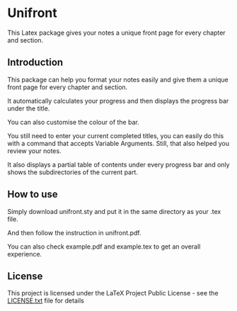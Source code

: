 # Unifront
This Latex package gives your notes a unique front page for every chapter and section.

## Introduction
This package can help you format your notes easily and give them a unique front page for every chapter and section.

It automatically calculates your progress and then displays the progress bar under the title.

You can also customise the colour of the bar.

You still need to enter your current completed titles, you can easily do this with a command that accepts Variable Arguments. Still, that also helped you review your notes.

It also displays a partial table of contents under every progress bar and only shows the subdirectories of the current part. 

## How to use
Simply download unifront.sty and put it in the same directory as your .tex file.

And then follow the instruction in unifront.pdf.

You can also check example.pdf and example.tex to get an overall experience.

## License
This project is licensed under the LaTeX Project Public License - see the [LICENSE.txt](LICENSE.txt) file for details
